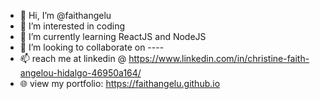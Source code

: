 - 👋 Hi, I’m @faithangelu
- 👀 I’m interested in coding
- 🌱 I’m currently learning ReactJS and NodeJS
- 💞️ I’m looking to collaborate on ----
- 📫 reach me at linkedin @ https://www.linkedin.com/in/christine-faith-angelou-hidalgo-46950a164/ 
- 🌐 view my portfolio: https://faithangelu.github.io

<!---
faithangelu/faithangelu is a ✨ special ✨ repository because its `README.md` (this file) appears on your GitHub profile.
You can click the Preview link to take a look at your changes.
--->
